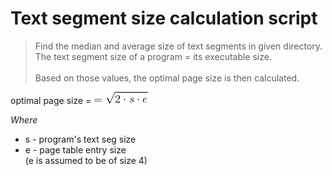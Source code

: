 # Text segment size calculation script

> Find the median and average size of text segments in given directory. <br />
> The text segment size of a program = its executable size.
> <br /><br />
> Based on those values, the optimal page size is then calculated.

optimal page size = ![optimal_eqn](https://raw.githubusercontent.com/ladzaretti/text_segment_size_script/master/CodeCogsEqn.png)

_Where_
- s - program's text seg size
- e - page table entry size <br/> (e is assumed to be of size 4)
